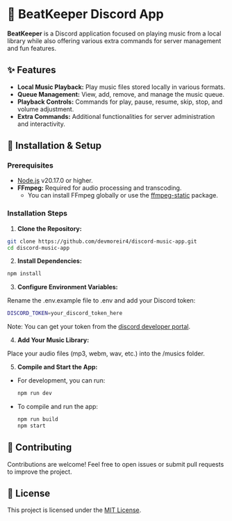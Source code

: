 # 🤖 BeatKeeper Discord App

**BeatKeeper** is a Discord application focused on playing music from a local library while also offering various extra commands for server management and fun features.

## ✨ Features

- **Local Music Playback:** Play music files stored locally in various formats.
- **Queue Management:** View, add, remove, and manage the music queue.
- **Playback Controls:** Commands for play, pause, resume, skip, stop, and volume adjustment.
- **Extra Commands:** Additional functionalities for server administration and interactivity.

## 🚀 Installation & Setup

### Prerequisites

- [Node.js](https://nodejs.org/) v20.17.0 or higher.
- **FFmpeg:** Required for audio processing and transcoding.
  - You can install FFmpeg globally or use the [ffmpeg-static](https://www.npmjs.com/package/ffmpeg-static) package.

### Installation Steps

1. **Clone the Repository:**

```bash
git clone https://github.com/devmoreir4/discord-music-app.git
cd discord-music-app
```

2. **Install Dependencies:**

```bash
npm install
```

3. **Configure Environment Variables:**

Rename the .env.example file to .env and add your Discord token:

```bash
DISCORD_TOKEN=your_discord_token_here
```

Note: You can get your token from the [discord developer portal](https://discord.com/developers/applications).

4. **Add Your Music Library:**

Place your audio files (mp3, webm, wav, etc.) into the /musics folder.

5. **Compile and Start the App:**

- For development, you can run:

  ```bash
  npm run dev
  ```

- To compile and run the app:
  ```bash
  npm run build
  npm start
  ```

## 🤝 Contributing

Contributions are welcome! Feel free to open issues or submit pull requests to improve the project.

## 📝 License

This project is licensed under the [MIT License](LICENSE).
